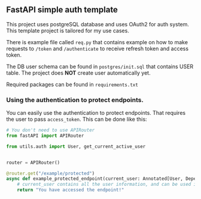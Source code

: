 ## FastAPI simple auth template

This project uses postgreSQL database and uses OAuth2 for auth system. This template project is tailored for my use cases.

There is example file called `req.py` that contains example on how to make requests to `/token`  and `/authenticate` to receive refresh token and access token.

The DB user schema can be found in `postgres/init.sql` that contains USER table. The project does **NOT** create user automatically yet.

Required packages can be found in `requirements.txt`

### Using the authentication to protect endpoints.
You can easily use the authentication to protect endpoints. That requires the user to pass `access_token`. This can be done like this: 
```py
# You don't need to use APIRouter
from fastAPI import APIRouter

from utils.auth import User, get_current_active_user


router = APIRouter()

@router.get("/example/protected")
async def example_protected_endpoint(current_user: Annotated[User, Depends(get_current_active_user)],)
    # current_user contains all the user information, and can be used if needed to perform actions.
    return "You have accessed the endpoint!"
```